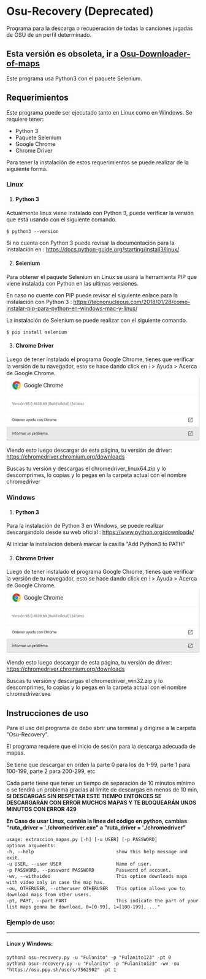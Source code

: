 # Osu-Recovery (Deprecated)
Programa para la descarga o recuperación de todas la canciones jugadas de OSU de un perfil determinado.
## Esta versión es obsoleta, ir a [Osu-Downloader-of-maps](https://github.com/CLmilo/Osu-Downloader-of-maps)
Este programa usa Python3 con el paquete Selenium.

## Requerimientos
Este programa puede ser ejecutado tanto en Linux como en Windows.
Se requiere tener:
- Python 3
- Paquete Selenium
- Google Chrome
- Chrome Driver

Para tener la instalación de estos requerimientos se puede realizar de la siguiente forma.
### **Linux**
1. #### **Python 3**
Actualmente linux viene instalado con Python 3, puede verificar la versión que está usando con el siguiente comando.
~~~
$ python3 --version
~~~
Si no cuenta con Python 3 puede revisar la documentación para la instalación en : <https://docs.python-guide.org/starting/install3/linux/>

2. #### **Selenium**
Para obtener el paquete Selenium en Linux se usará la herramienta PIP que viene instalada con Python en las ultimas versiones.

En caso no cuente con PIP puede revisar el siguiente enlace para la instalación con Python 3 : <https://tecnonucleous.com/2018/01/28/como-instalar-pip-para-python-en-windows-mac-y-linux/>

La instalación de Selenium se puede realizar con el siguiente comando.
~~~
$ pip install selenium
~~~
3. #### **Chrome Driver**
Luego de tener instalado el programa Google Chrome, tienes que verificar la versión de tu navegador, esto se hace dando click en ⁝ > Ayuda > Acerca de Google Chrome.
![Versión Google Chrome](images/google-chrome-version.jpg)

Viendo esto luego descargar de esta página, tu versión de driver: 
https://chromedriver.chromium.org/downloads

Buscas tu versión y descargas el chromedriver_linux64.zip y lo descomprimes, lo copias y lo pegas en la carpeta actual con el nombre chromedriver

### **Windows**
1. #### **Python 3**
Para la instalación de Python 3 en Windows, se puede realizar descargandolo desde su web oficial : <https://www.python.org/downloads/>

Al iniciar la instalación deberá marcar la casilla "Add Python3 to PATH"


3. #### **Chrome Driver**
Luego de tener instalado el programa Google Chrome, tienes que verificar la versión de tu navegador, esto se hace dando click en ⁝ > Ayuda > Acerca de Google Chrome.
![Versión Google Chrome](images/google-chrome-version.jpg)

Viendo esto luego descargar de esta página, tu versión de driver: 
https://chromedriver.chromium.org/downloads

Buscas tu versión y descargas el chromedriver_win32.zip y lo descomprimes, lo copias y lo pegas en la carpeta actual con el nombre chromedriver.exe

## Instrucciones de uso
Para el uso del programa de debe abrir una terminal y dirigirse a la carpeta "Osu-Recovery".

El programa requiere que el inicio de sesión para la descarga adecuada de mapas.

Se tiene que descargar en orden la parte 0 para los de 1-99, parte 1 para 100-199, parte 2 para 200-299, etc

Cada parte tiene que tener un tiempo de separación de 10 minutos mínimo o se tendrá un problema gracias al límite de descargas en menos de 10 min, **SI DESCARGAS SIN RESPETAR ESTE TIEMPO ENTONCES SE DESCARGARÁN CON ERROR MUCHOS MAPAS Y TE BLOQUEARÁN UNOS MINUTOS CON ERROR 429**

**En Caso de usar Linux, cambia la línea del código en python, cambias "ruta_driver = './chromedriver.exe" a "ruta_driver = './chromedriver"**

~~~
usage: extraccion_mapas.py [-h] [-u USER] [-p PASSWORD]
options arguments:
-h, --help                              show this help message and exit.
-u USER, --user USER                    Name of user.
-p PASSWORD, --password PASSWORD        Password of account.
-wv, --withvideo                        This option downloads maps with video only in case the map has.
-ou, OTHERUSER, --otheruser OTHERUSER   This option allows you to download maps from other users.
-pt, PART, --part PART                  This indicate the part of your list maps gonna be download, 0=[0-99], 1=[100-199], ..."
~~~

### Ejemplo de uso:
---
#### Linux y Windows:

~~~
python3 osu-recovery.py -u "Fulanito" -p "Fulanito123" -pt 0
python3 osur-recovery.py -u "Fulanito" -p "Fulanito123" -wv -ou "https://osu.ppy.sh/users/7562902" -pt 1
~~~
